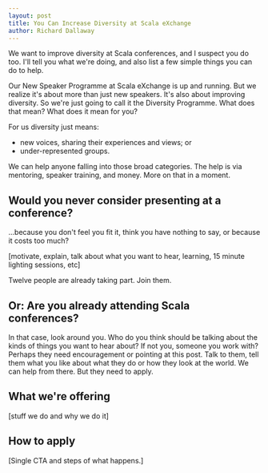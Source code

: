 ```yaml
---
layout: post
title: You Can Increase Diversity at Scala eXchange
author: Richard Dallaway
---
```

 
We want to improve diversity at Scala conferences, and I suspect you do too. I'll tell you what we're doing, and also list a few simple things you can do to help.

 <!-- break -->

Our New Speaker Programme at Scala eXchange is up and running. But we realize it's about more than just new speakers. It's also about improving diversity.  So we're just going to call it the Diversity Programme.  What does that mean? What does it mean for you?

For us diversity just means:

- new voices, sharing their experiences and views; or
- under-represented groups.

We can help anyone falling into those broad categories. The help is via mentoring, speaker training, and money. More on that in a moment.

## Would you never consider presenting at a conference?

...because you don't feel you fit it, think you have nothing to say, or because it costs too much?  

[motivate, explain, talk about what you want to hear, learning, 15 minute lighting sessions, etc]

Twelve people are already taking part. Join them.

## Or: Are you already attending Scala conferences?

In that case, look around you.  Who do you think should be talking about the kinds of things you want to hear about? If not you, someone you work with?  Perhaps they need encouragement or pointing at this post.  Talk to them, tell them what you like about what they do or how they look at the world.  We can help from there.  But they need to apply.

## What we're offering

[stuff we do and why we do it]

## How to apply

[Single CTA and steps of what happens.]



